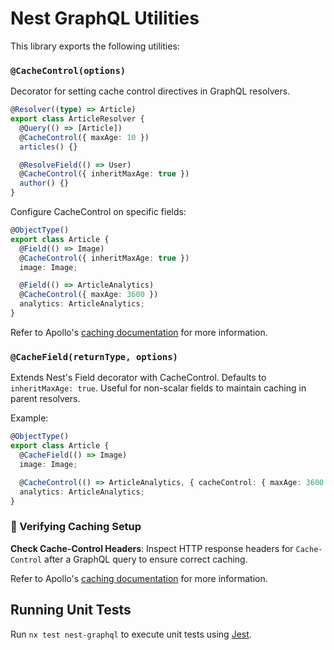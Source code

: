 # Nest GraphQL Utilities

This library exports the following utilities:

### `@CacheControl(options)`

Decorator for setting cache control directives in GraphQL resolvers.

```typescript
@Resolver((type) => Article)
export class ArticleResolver {
  @Query(() => [Article])
  @CacheControl({ maxAge: 10 })
  articles() {}

  @ResolveField(() => User)
  @CacheControl({ inheritMaxAge: true })
  author() {}
}
```

Configure CacheControl on specific fields:

```typescript
@ObjectType()
export class Article {
  @Field(() => Image)
  @CacheControl({ inheritMaxAge: true })
  image: Image;

  @Field(() => ArticleAnalytics)
  @CacheControl({ maxAge: 3600 })
  analytics: ArticleAnalytics;
}
```

Refer to Apollo's [caching documentation](https://www.apollographql.com/docs/apollo-server/performance/caching/) for more information.

### `@CacheField(returnType, options)`

Extends Nest's Field decorator with CacheControl. Defaults to `inheritMaxAge: true`. Useful for non-scalar fields to maintain caching in parent resolvers.

Example:

```typescript
@ObjectType()
export class Article {
  @CacheField(() => Image)
  image: Image;

  @CacheControl(() => ArticleAnalytics, { cacheControl: { maxAge: 3600 } })
  analytics: ArticleAnalytics;
}
```

### 🚀 Verifying Caching Setup

**Check Cache-Control Headers**: Inspect HTTP response headers for `Cache-Control` after a GraphQL query to ensure correct caching.

Refer to Apollo's [caching documentation](https://www.apollographql.com/docs/apollo-server/performance/caching/) for more information.

## Running Unit Tests

Run `nx test nest-graphql` to execute unit tests using [Jest](https://jestjs.io).